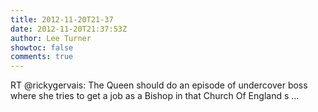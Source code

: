 ```yaml
---
title: 2012-11-20T21-37
date: 2012-11-20T21:37:53Z
author: Lee Turner
showtoc: false
comments: true
---
```


RT @rickygervais: The Queen should do an episode of undercover boss where she tries to get a job as a Bishop in that Church Of England s ...


